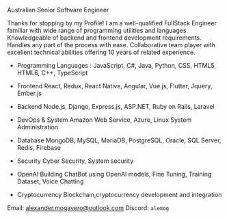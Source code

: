 Australian Senior Software Engineer

Thanks for stopping by my Profile!
I am a well-qualified FullStack Engineer familiar with wide range of programming utilities and languages.
Knowledgeable of backend and frontend development requirements.
Handles any part of the process with ease.
Collaborative team player with excellent technical abilities offering 10 years of related experience.

- Programming Languages :
JavaScript, C#, Java, Python, CSS, HTML5, HTML6, C++, TypeScript

- Frontend
React, Redux, React Native, Angular, Vue.js, Flutter, Jquery, Ember.js

- Backend
Node.js, Django, Express.js, ASP.NET, Ruby on Rails, Laravel

- DevOps & System
Amazon Web Service, Azure, Linux System Administration

- Database
MongoDB, MySQL, MariaDB, PostgreSQL, Oracle, SQL Server, Redis, Firebase

- Security
Cyber Security, System security

- OpenAI
Building ChatBot using OpenAI models, Fine Tuning, Training Dataset, Voice Chatting

- Cryptocurrency
Blockchain,cryptocurrency development and integration


Email: alexander.mogavero@outlook.com
Discord: `alemog`
